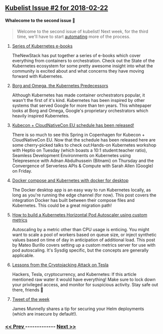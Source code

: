 ## [Kubelist Issue #2 for 2018-02-22](https://kubelist.com/issue/2)

#### Whalecome to the second issue 🐳

> Welcome to the second issue of kubelist! Next week, for the third time, we&#39;ll have to start <a href="https://devops.com/measure-twice-automate/">automating</a> more of the process.

1. [Series of Kubernetes e-books](https://thenewstack.io/ebooks)

    TheNewStack has put together a series of e-books which cover everything from containers to orchestration. Check out the State of the Kubernetes ecosystem for some pretty awesome insight into what the community is excited about and what concerns they have moving forward with Kubernetes.
1. [Borg and Omega, the Kubernetes Predecessors](https://static.googleusercontent.com/media/research.google.com/en//pubs/archive/44843.pdf)

    Although Kubernetes has made container orchestrators popular, it wasn't the first of it's kind. Kubernetes has been inspired by other systems that served Google for more than ten years. This whitepaper looks at Borg and Omega, Google's proprietary orchestrators which heavily inspired Kubernetes.
1. [Kubecon + CloudNativeCon EU schedule has been released!](https://kccnceu18.sched.com)

    There is so much to see this Spring in Copenhagen for Kubecon + CloudNativeCon EU. Now that the schedule has been released here are some cherry-picked talks to check out:Hands-on Kubernetes workshop with Heptio on Tuesday (which boasts a 10:1 student:teacher ratio), Seamless Development Environments on Kubernetes using Telepresence with Adnan Abdulhussein (Bitnami) on Thursday and the Convergence of Serverless APIs & Compute with Sarah Allen (Google) on Friday.
1. [Docker compose and Kubernetes with docker for desktop](https://blog.docker.com/2018/02/docker-compose-kubernetes-docker-desktop/)

    The Docker desktop app is an easy way to run Kubernetes locally, as long as you're running the edge channel (for now). This post covers the integration Docker has built between their compose files and Kubernetes. This could be a great migration path!
1. [How to build a Kubernetes Horizontal Pod Autoscaler using custom metrics](https://sysdig.com/blog/kubernetes-scaler/)

    Autoscaling by a metric other than CPU usage is enticing. You might want to scale a pool of workers based on queue size, or inject synthetic values based on time of day in anticipation of additional load. This post by Mateo Burillo covers setting up a custom metrics server for use with pod autoscaling. It's Sysdig specific, but the concepts are generally applicable.
1. [Lessons from the Cryptojacking Attack on Tesla](https://blog.redlock.io/cryptojacking-tesla)

    Hackers, Tesla, cryptocurrency, and Kubernetes: If this article mentioned raw water it would have everything! Make sure to lock down your privileged access, and monitor for suspicious activity. Stay safe out there, friends 🤗
1. [Tweet of the week](https://twitter.com/JamesMunnelly/status/964161334303739905)

    James Munnelly shares a tip for securing your Helm deployments (which are insecure by default!). 

### [ << Prev ](kubelist-1.md) ------------- [ Next >> ](kubelist-3.md)